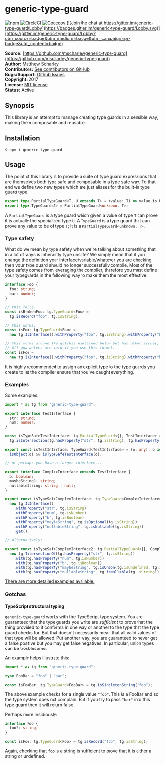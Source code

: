 # generic-type-guard

[![npm](https://img.shields.io/npm/v/generic-type-guard.svg)](https://www.npmjs.com/package/generic-type-guard)
[![CircleCI](https://img.shields.io/circleci/project/github/mscharley/generic-type-guard.svg)](https://circleci.com/gh/mscharley/generic-type-guard)
[![Codecov](https://img.shields.io/codecov/c/github/mscharley/generic-type-guard.svg)](https://codecov.io/gh/mscharley/generic-type-guard)
[![Join the chat at https://gitter.im/generic-type-guard/Lobby](https://badges.gitter.im/generic-type-guard/Lobby.svg)](https://gitter.im/generic-type-guard/Lobby?utm_source=badge&utm_medium=badge&utm_campaign=pr-badge&utm_content=badge)

**Source:** [https://github.com/mscharley/generic-type-guard](https://github.com/mscharley/generic-type-guard)  
**Author:** Matthew Scharley  
**Contributors:** [See contributors on GitHub][gh-contrib]  
**Bugs/Support:** [Github Issues][gh-issues]  
**Copyright:** 2017  
**License:** [MIT license][license]  
**Status:** Active

## Synopsis

This library is an attempt to manage creating type guards in a sensible way, making them 
composable and reusable.

## Installation

    $ npm i generic-type-guard

## Usage

The point of this library is to provide a suite of type guard expressions that are 
themselves both type safe and composable in a type safe way. To that end we define two new
types which are just aliases for the built-in type guard type:

```typescript
export type PartialTypeGuard<T, U extends T> = (value: T) => value is U;
export type TypeGuard<T> = PartialTypeGuard<unknown, T>;
```

A `PartialTypeGuard` is a type guard which given a value of type `T` can prove it is 
actually the specialised type `U`. A `TypeGuard` is a type guard that can prove any value
to be of type `T`; it is a `PartialTypeGuard<unknown, T>`.

### Type safety

What do we mean by type safety when we're talking about something that in a lot of ways
is inherantly type unsafe? We simply mean that if you change the definition your
interface/variable/whatever you are checking then your type guard should no longer
successfully compile. Most of the type safety comes from leveraging the compiler, therefore
you must define your typeguards in the following way to make them the most effective:

```typescript
interface Foo {
  foo: string;
  bar: number;
}

// this fails.
const isBrokenFoo: tg.TypeGuard<Foo> =
  tg.isRecord("foo", tg.isString);

// this works.
const isFoo: tg.TypeGuard<Foo> =
  new tg.IsInterface().withProperty("foo", tg.isString).withProperty("bar", tg.isNumber).get();

// This works around the gotchas explained below but has other issues, especially with complex types.
// All guarantees are void if you use this format.
const isFoo =
  new tg.IsInterface().withProperty("foo", tg.isString).withProperty("bar", tg.isNumber).get();
```

It is highly recommended to assign an explicit type to the type guards you create to let the
compiler ensure that you've caught everything.

### Examples

Some examples:

```typescript 
import * as tg from "generic-type-guard";

export interface TestInterface {
  str: string;
  num: number;
}

const isTypeSafeTestInterface: tg.PartialTypeGuard<{}, TestInterface> =
  tg.isIntersection(tg.hasProperty("str", tg.isString), tg.hasProperty("num", tg.isNumber));

export const isTestInterface: TypeGuard<TestInterface> = (o: any): o is TestInterface =>
  isObject(o) && isTypeSafeTestInterface(o);

// or perhaps you have a larger interface...

export interface ComplexInterface extends TestInterface {
  b: boolean;
  maybeString?: string;
  nullableString: string | null;
}

export const isTypeSafeComplexInterface: tg.TypeGuard<ComplexInterface> =
  new tg.IsInterface()
    .withProperty("str", tg.isString)
    .withProperty("num", tg.isNumber)
    .withProperty("b", tg.isBoolean)
    .withProperty("maybeString", tg.isOptional(tg.isString))
    .withProperty("nullableString", tg.isNullable(tg.isString))
    .get();

// Alternatively:

export const isTypeSafeComplexInterface2: tg.PartialTypeGuard<{}, ComplexInterface> =
  new tg.IntersectionOf(tg.hasProperty("str", tg.isString))
    .with(tg.hasProperty("num", tg.isNumber))
    .with(tg.hasProperty("b", tg.isBoolean))
    .with(tg.hasProperty("maybeString", tg.isUnion(tg.isUndefined, tg.isString)))
    .with(tg.hasProperty("nullableString", tg.isNullable(tg.isString))).get();
```

[There are more detailed examples available.][example-usage]

### Gotchas

#### TypeScript structural typing

`generic-type-guard` works with the TypeScript type system. You are guaranteed that the type guards you write are *sufficient* to prove
that the thing provided to it conforms in one way or another to the type that the type guard checks for. But that doesn't necessarily mean
that all valid values of that type will be allowed. Put another way, you are guaranteed to never get a false positive but you may get false
negatives. In particular, union types can be troublesome.

An example helps illustrate this:

```typescript
import * as tg from "generic-type-guard";

type FooBar = "foo" | "bar";

const isFooBar: tg.TypeGuard<FooBar> = tg.isSingletonString("foo");
```

The above example checks for a single value `"foo"`. This *is* a FooBar and so the type system does not complain. But if you try to pass
`"bar"` into this type guard then it will return false.

Perhaps more insidiously:

```typescript
interface Foo {
  foo?: string;
}

const isFoo: tg.TypeGuard<Foo> = tg.isRecord("foo", tg.isString);
```

Again, checking that `foo` is a string is sufficient to prove that it is either a string or undefined.

  [gh-contrib]: https://github.com/mscharley/generic-type-guard/graphs/contributors
  [gh-issues]: https://github.com/mscharley/generic-type-guard/issues
  [license]: https://github.com/mscharley/generic-type-guard/blob/master/LICENSE
  [example-usage]: https://github.com/mscharley/generic-type-guard/blob/master/src/examples.spec.ts
